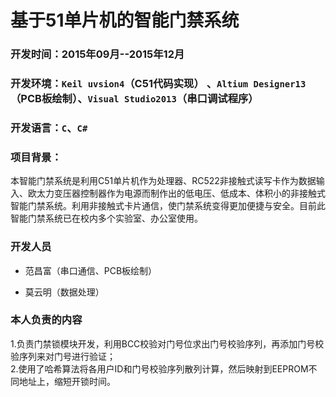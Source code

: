 # 基于51单片机的智能门禁系统

### 开发时间：2015年09月--2015年12月
### 开发环境：`Keil uvsion4`（C51代码实现） 、`Altium Designer13`（PCB板绘制）、`Visual Studio2013`（串口调试程序）
### 开发语言：`C`、`C#`
### 项目背景：
本智能门禁系统是利用C51单片机作为处理器、RC522非接触式读写卡作为数据输入、欧太力变压器控制器作为电源而制作出的低电压、低成本、体积小的非接触式智能门禁系统。利用非接触式卡片通信，使门禁系统变得更加便捷与安全。目前此智能门禁系统已在校内多个实验室、办公室使用。
### 开发人员

* 范昌富（串口通信、PCB板绘制）

* 莫云明（数据处理）

### 本人负责的内容

1.负责门禁锁模块开发，利用BCC校验对门号位求出门号校验序列，再添加门号校验序列来对门号进行验证；<br>
2.使用了哈希算法将各用户ID和门号校验序列散列计算，然后映射到EEPROM不同地址上，缩短开锁时间。

